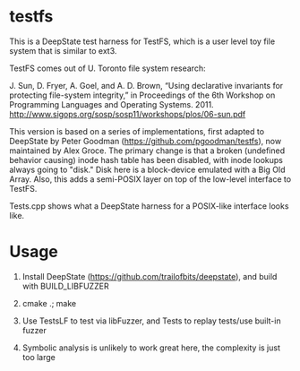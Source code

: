 testfs
======

This is a DeepState test harness for TestFS, which is a user level toy file system that is similar to ext3.

TestFS comes out of U. Toronto file system research:

J. Sun, D. Fryer, A. Goel, and A. D. Brown, “Using declarative invariants for protecting file-system integrity,” in Proceedings of the 6th Workshop on Programming Languages and Operating Systems. 2011.  http://www.sigops.org/sosp/sosp11/workshops/plos/06-sun.pdf

This version is based on a series of implementations, first adapted to DeepState by Peter Goodman (https://github.com/pgoodman/testfs), now maintained by Alex Groce.  The primary change is that a broken (undefined behavior causing) inode hash table has been disabled, with inode lookups always going to "disk."  Disk here is a block-device emulated with a Big Old Array.  Also, this adds a semi-POSIX layer on top of the low-level interface to TestFS.

Tests.cpp shows what a DeepState harness for a POSIX-like interface looks like.

Usage
=====

1.  Install DeepState (https://github.com/trailofbits/deepstate), and build with BUILD_LIBFUZZER

2.  cmake .; make

3.  Use TestsLF to test via libFuzzer, and Tests to replay tests/use built-in fuzzer

4.  Symbolic analysis is unlikely to work great here, the complexity is just too large

